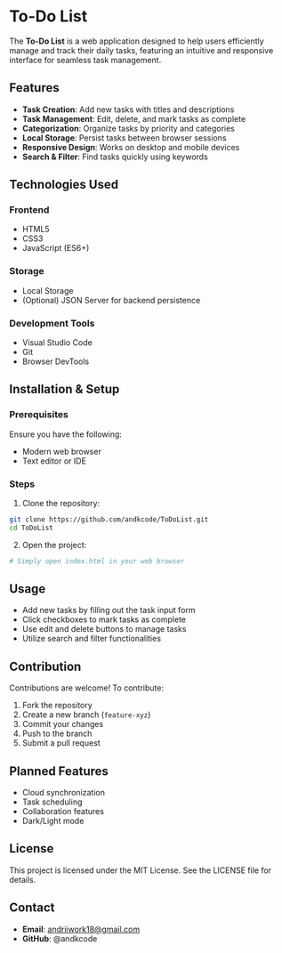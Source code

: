 # To-Do List

The **To-Do List** is a web application designed to help users efficiently manage and track their daily tasks, featuring an intuitive and responsive interface for seamless task management.

## Features
* **Task Creation**: Add new tasks with titles and descriptions
* **Task Management**: Edit, delete, and mark tasks as complete
* **Categorization**: Organize tasks by priority and categories
* **Local Storage**: Persist tasks between browser sessions
* **Responsive Design**: Works on desktop and mobile devices
* **Search & Filter**: Find tasks quickly using keywords

## Technologies Used
### Frontend
* HTML5
* CSS3
* JavaScript (ES6+)

### Storage
* Local Storage
* (Optional) JSON Server for backend persistence

### Development Tools
* Visual Studio Code
* Git
* Browser DevTools

## Installation & Setup
### Prerequisites
Ensure you have the following:
* Modern web browser
* Text editor or IDE

### Steps
1. Clone the repository:
```sh
git clone https://github.com/andkcode/ToDoList.git
cd ToDoList
```

2. Open the project:
```sh
# Simply open index.html in your web browser
```

## Usage
* Add new tasks by filling out the task input form
* Click checkboxes to mark tasks as complete
* Use edit and delete buttons to manage tasks
* Utilize search and filter functionalities

## Contribution
Contributions are welcome! To contribute:
1. Fork the repository
2. Create a new branch (`feature-xyz`)
3. Commit your changes
4. Push to the branch
5. Submit a pull request

## Planned Features
* Cloud synchronization
* Task scheduling
* Collaboration features
* Dark/Light mode

## License
This project is licensed under the MIT License. See the LICENSE file for details.

## Contact
* **Email**: andriiwork18@gmail.com
* **GitHub**: @andkcode
